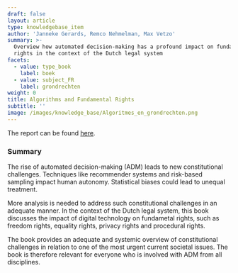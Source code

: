 ```yaml
---
draft: false
layout: article
type: knowledgebase_item
author: 'Janneke Gerards, Remco Nehmelman, Max Vetzo'
summary: >-
  Overview how automated decision-making has a profound impact on fundamental
  rights in the context of the Dutch legal system
facets:
  - value: type_book
    label: boek
  - value: subject_FR
    label: grondrechten
weight: 0
title: Algorithms and Fundamental Rights
subtitle: ''
image: /images/knowledge_base/Algoritmes_en_grondrechten.png
---
```


The report can be found [here](https://fpf.org/blog/fpf-report-automated-decision-making-under-the-gdpr-a-comprehensive-case-law-analysis/).

### Summary

The rise of automated decision-making (ADM) leads to new constitutional challenges. Techniques like recommender systems and risk-based sampling impact human autonomy. Statistical biases could lead to unequal treatment.

More analysis is needed to address such constitutional challenges in an adequate manner. In the context of the Dutch legal system, this book discusses the impact of digital technology on fundametal rights, such as freedom rights, equality rights, privacy rights and procedural rights.

The book provides an adequate and systemic overview of constitutional challenges in relation to one of the most urgent current societal issues. The book is therefore relevant for everyone who is involved with ADM from all disciplines.
